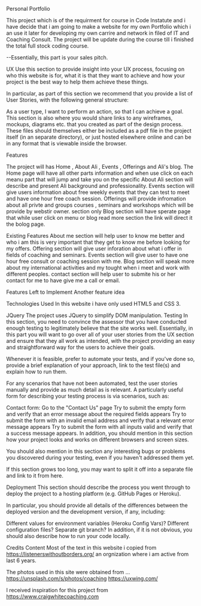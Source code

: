 Personal Portfolio 

This project which is of the requirment for course in Code Instatute and i have decide that i am going to make a website for my own
Portfolio which i an use it later for developing my own carrire and network in filed of IT  and Coaching Consult.
The project will be update during the course till i finished the total full stock coding course.

--Essentially, this part is your sales pitch.

UX
Use this section to provide insight into your UX process, focusing on who this website is for, what it is that they want to achieve and how your project is the best way to help them achieve these things.

In particular, as part of this section we recommend that you provide a list of User Stories, with the following general structure:

As a user type, I want to perform an action, so that I can achieve a goal.
This section is also where you would share links to any wireframes, mockups, diagrams etc. that you created as part of the design process. These files should themselves either be included as a pdf file in the project itself (in an separate directory), or just hosted elsewhere online and can be in any format that is viewable inside the browser.

Features

The project will has Home , About Ali , Events , Offerings and Ali's blog.
The Home page will have all other parts information and when use click on each meanu part that will jump and take you on the specific
About Ali section will describe and present Ali background and professionality.
Events section will give users information about free weekly events that they can test to meet and have one hour free coach session.
Offerings will provide infromation about all privte and groups courses , seminars and workshops which will be provide by webstir owner. 
section only Blog section will have sperate page that while user click on menu or blog read more section the link will direct it the bolog page.


Existing Features
About me section will help user to know me better and who i am this is very important that they get to know me before looking for my offers.
Offering section will give user inforation about what i offer in fields of coaching and seminars.
Events section will give user to have one hour free consult or coaching session with me.
Blog section will speak more about my international activities and my tought when i meet and work with different peoples.
contact section will help user to submite his or her contact for me to have give me a call or email.


Features Left to Implement
Another feature idea

Technologies Used
In this website i have only used HTML5 and CSS 3. 

JQuery
The project uses JQuery to simplify DOM manipulation.
Testing
In this section, you need to convince the assessor that you have conducted enough testing to legitimately believe that the site works well. Essentially, in this part you will want to go over all of your user stories from the UX section and ensure that they all work as intended, with the project providing an easy and straightforward way for the users to achieve their goals.

Whenever it is feasible, prefer to automate your tests, and if you've done so, provide a brief explanation of your approach, link to the test file(s) and explain how to run them.

For any scenarios that have not been automated, test the user stories manually and provide as much detail as is relevant. A particularly useful form for describing your testing process is via scenarios, such as:

Contact form:
Go to the "Contact Us" page
Try to submit the empty form and verify that an error message about the required fields appears
Try to submit the form with an invalid email address and verify that a relevant error message appears
Try to submit the form with all inputs valid and verify that a success message appears.
In addition, you should mention in this section how your project looks and works on different browsers and screen sizes.

You should also mention in this section any interesting bugs or problems you discovered during your testing, even if you haven't addressed them yet.

If this section grows too long, you may want to split it off into a separate file and link to it from here.

Deployment
This section should describe the process you went through to deploy the project to a hosting platform (e.g. GitHub Pages or Heroku).

In particular, you should provide all details of the differences between the deployed version and the development version, if any, including:

Different values for environment variables (Heroku Config Vars)?
Different configuration files?
Separate git branch?
In addition, if it is not obvious, you should also describe how to run your code locally.

Credits
Content
Most of the text in this website i copied from https://listenerswithoutborders.org/ an orgnization where i am active from last 6 years.

The photos used in this site were obtained from ...
https://unsplash.com/s/photos/coaching
https://uxwing.com/ 

I received inspiration for this project from https://www.craigwhitecoaching.com